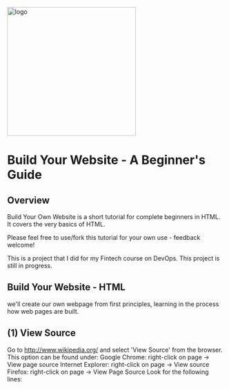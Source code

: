 
<img width="298" alt="logo" src="https://user-images.githubusercontent.com/84313183/124277605-cb19f800-db77-11eb-9bfd-a25dcba0cd3d.png">

# Build Your Website - A Beginner's Guide


## Overview
Build Your Own Website is a short tutorial for complete beginners in HTML. It covers the very basics of HTML.

Please feel free to use/fork this tutorial for your own use - feedback welcome!

This is a project that I did for my Fintech course on DevOps. This project is still in progress.  

## Build Your Website - HTML

we'll create our own webpage from first principles, learning in the process how web pages are built.

## (1) View Source
Go to http://www.wikipedia.org/ and select 'View Source' from the browser. This option can be found under:
Google Chrome: right-click on page -> View page source
Internet Explorer: right-click on page -> View source
Firefox: right-click on page -> View Page Source
Look for the following lines:
<title ...
We can see that a webpage is defined by lots of text instructions - this is HTML
       
## (2) Example HTML
We're going to start with a basic webpage.

Open up a text editor:

Notepad (Windows)
Enter the following text  
   <img width="600" alt="html" src="https://user-images.githubusercontent.com/84313183/124280066-d3276700-db7a-11eb-90bb-dbeba2794873.png">
   

Save this file as index.html on your computer, and then double-click on the file from within the file explorer to launch your web browser and view the file.
The browser will display a blank page, because at the moment, although our web page contains some text, it does not contain any displayable text, only markup.

## (3) Title
We'll now change the title of the page so that the browser displays the page title in the system menu.

Back in the text editor, change the text to look like this:
       
<img width="643" alt="title" src="https://user-images.githubusercontent.com/84313183/124281074-f1419700-db7b-11eb-9efe-c870bdaebcc1.png">  
       
Save the file, and refresh the page in your browser. You should see that the page title (in the tab, or in the system menu) now says 'xxxx'.
             
## (4) Heading
We'll now add a heading, making some text appear in the page.

Back in the text editor, change the text to look like this:

<img width="637" alt="heading" src="https://user-images.githubusercontent.com/84313183/124281400-41b8f480-db7c-11eb-960f-3bc69aa1ef91.png">

Save the file, and refresh the page in your browser. You should see that the page now displays a heading (in bold).

## (5) Basic styles
We'll now change the styles for the page to make the image display a bit nicer.

Back in the text editor, we add the CSS link to beautify the page in CSS.

<link rel="stylesheet" href="styles.css">
   
Save the file, and refresh the page in your browser. You should see that the image is smaller and fits on the page.

## (6) Navigation Bar
We'll now add a navigation bar to the page, Home page & Contact page.

Back in the text editor, change the text to look like this:

<img width="231" alt="NAV" src="https://user-images.githubusercontent.com/84313183/124287578-c3138580-db82-11eb-978a-82ccca5315a8.png">

That includes creating a division class and list to link the pages.

## (7) What have we learnt?
We have looked a the HTML 'source code' used to tell web browsers how to display a page.

We have built up a web page step-by-step, adding:

title
heading
text and image
styles
Navigation Bar




 
   
  
